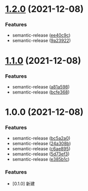 # [1.2.0](https://github.com/rrkeji/runnerc-did-resolver/compare/1.1.0...1.2.0) (2021-12-08)


### Features

* semantic-release ([ee40c9c](https://github.com/rrkeji/runnerc-did-resolver/commit/ee40c9c87443a08044cdba6772842702515426cb))
* semantic-release ([9a23922](https://github.com/rrkeji/runnerc-did-resolver/commit/9a23922ce9b590f0d7ba998f46c2316c211ff21d))

# [1.1.0](https://github.com/rrkeji/runnerc-did-resolver/compare/1.0.0...1.1.0) (2021-12-08)


### Features

* semantic-release ([a81a598](https://github.com/rrkeji/runnerc-did-resolver/commit/a81a598571cedb46f0447efc8373381e749b8bd8))
* semantic-release ([bcfe368](https://github.com/rrkeji/runnerc-did-resolver/commit/bcfe368244ecd7bde846c6542163988f4f1a29e2))

# 1.0.0 (2021-12-08)


### Features

* semantic-release ([bc5a2a0](https://github.com/rrkeji/runnerc-did-resolver/commit/bc5a2a04b586110a92e1c387d17f55390701e6c2))
* semantic-release ([24a308b](https://github.com/rrkeji/runnerc-did-resolver/commit/24a308b01d6b4f71fcae304319f942710e25b8a6))
* semantic-release ([c6ae895](https://github.com/rrkeji/runnerc-did-resolver/commit/c6ae89542037157bfb7e9fab49fc7f85a2981e12))
* semantic-release ([5d73ef3](https://github.com/rrkeji/runnerc-did-resolver/commit/5d73ef34718121650ab3fe3e7ba230533aca3268))
* semantic-release ([e385b1c](https://github.com/rrkeji/runnerc-did-resolver/commit/e385b1c78aa215cee7d0ed8cd67bf43fde72a52b))

### Features

* [0.1.0] 新建
